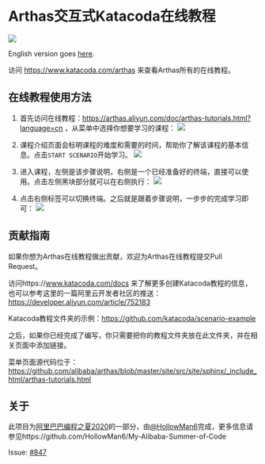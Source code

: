 # Arthas交互式Katacoda在线教程

[![](http://shields.katacoda.com/katacoda/arthas/count.svg)](https://www.katacoda.com/arthas "Get your profile on Katacoda.com")

English version goes [here](README.md).

访问 https://www.katacoda.com/arthas 来查看Arthas所有的在线教程。

## 在线教程使用方法

1. 首先访问在线教程：https://arthas.aliyun.com/doc/arthas-tutorials.html?language=cn ，从菜单中选择你想要学习的课程：
![](https://images.gitee.com/uploads/images/2020/0814/211330_e71ef0ca_7637131.png)

2. 课程介绍页面会标明课程的难度和需要的时间，帮助你了解该课程的基本信息。点击`START SCENARIO`开始学习。
![](https://images.gitee.com/uploads/images/2020/0814/212507_4a02d8aa_7637131.png)

3. 进入课程，左侧是该步骤说明，右侧是一个已经准备好的终端，直接可以使用。点击左侧黑块部分就可以在右侧执行：
![](https://images.gitee.com/uploads/images/2020/0814/213005_62d85818_7637131.png)

4. 点击右侧标签可以切换终端。之后就是跟着步骤说明，一步步的完成学习即可：
![](https://images.gitee.com/uploads/images/2020/0814/213458_43bb4e3f_7637131.png)

## 贡献指南

如果你想为Arthas在线教程做出贡献，欢迎为Arthas在线教程提交Pull Request。

访问https://www.katacoda.com/docs 来了解更多创建Katacoda教程的信息，也可以参考这里的一篇阿里云开发者社区的推送：https://developer.aliyun.com/article/752183

Katacoda教程文件夹的示例：https://github.com/katacoda/scenario-example

之后，如果你已经完成了编写，你只需要把你的教程文件夹放在此文件夹，并在相关页面中添加链接。

菜单页面源代码位于：https://github.com/alibaba/arthas/blob/master/site/src/site/sphinx/_include_html/arthas-tutorials.html

## 关于

此项目为[阿里巴巴编程之夏2020](https://developer.aliyun.com/topic/summerofcode2020)的一部分，由[@HollowMan6](https://github.com/HollowMan6)完成，更多信息请参见https://github.com/HollowMan6/My-Alibaba-Summer-of-Code

Issue: [#847](https://github.com/alibaba/arthas/issues/847)

